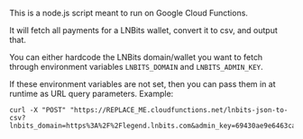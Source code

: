 This is a node.js script meant to run on Google Cloud Functions. 

It will fetch all payments for a LNBits wallet, convert it to csv, and output that.

You can either hardcode the LNBits domain/wallet you want to fetch through environment variables `LNBITS_DOMAIN` and `LNBITS_ADMIN_KEY`.

If these environment variables are not set, then you can pass them in at runtime as URL query parameters. Example:

```
curl -X "POST" "https://REPLACE_ME.cloudfunctions.net/lnbits-json-to-csv?lnbits_domain=https%3A%2F%2Flegend.lnbits.com&admin_key=69430ae9e6463ca6e6586612365e0d42"
```
